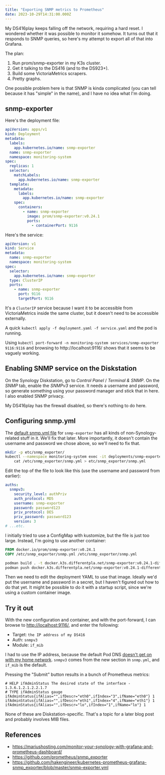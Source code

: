 ```yaml
---
title: "Exporting SNMP metrics to Prometheus"
date: 2023-10-29T14:31:00.000Z
---
```


My DS416play keeps falling off the network, requiring a hard reset. I wondered whether it was possible to monitor it
somehow. It turns out that it responds to SNMP queries, so here's my attempt to export all of that into Grafana.

The plan:
1. Run prom/snmp-exporter in my K3s cluster.
2. Get it talking to the DS416 (and to the DS923+).
3. Build some VictoriaMetrics scrapers.
4. Pretty graphs.

One possible problem here is that SNMP is kinda complicated (you can tell because it has "simple" in the name), and I
have no idea what I'm doing.

## snmp-exporter

Here's the deployment file:

```yaml
apiVersion: apps/v1
kind: Deployment
metadata:
  labels:
    app.kubernetes.io/name: snmp-exporter
  name: snmp-exporter
  namespace: monitoring-system
spec:
  replicas: 1
  selector:
    matchLabels:
      app.kubernetes.io/name: snmp-exporter
  template:
    metadata:
      labels:
        app.kubernetes.io/name: snmp-exporter
    spec:
      containers:
        - name: snmp-exporter
          image: prom/snmp-exporter:v0.24.1
          ports:
            - containerPort: 9116
```

Here's the service:

```yaml
apiVersion: v1
kind: Service
metadata:
  name: snmp-exporter
  namespace: monitoring-system
spec:
  selector:
    app.kubernetes.io/name: snmp-exporter
  type: ClusterIP
  ports:
    - name: snmp-exporter
      port: 9116
      targetPort: 9116
```

It's a `ClusterIP` service because I want it to be accessible from VictoriaMetrics inside the same cluster, but it
doesn't need to be accessible externally.

A quick `kubectl apply -f deployment.yaml -f service.yaml` and the pod is running.

Using `kubectl port-forward -n monitoring-system services/snmp-exporter 9116:9116` and browsing to http://localhost:9116/
shows that it seems to be vaguely working.

## Enabling SNMP service on the Diskstation

On the Synology Diskstation, go to _Control Panel_ / _Terminal & SNMP_. On the _SNMP_ tab, enable the _SNMPv3_ service.
It needs a username and password, so generate something using your password manager and stick that in here. I also
enabled SNMP privacy.

My DS416play has the firewall disabled, so there's nothing to do here.

## Configuring snmp.yml

The [default snmp.yml file](https://github.com/prometheus/snmp_exporter/blob/main/snmp.yml) for `snmp-exporter` has all
kinds of non-Synology-related stuff in it. We'll fix that later. More importantly, it doesn't contain the username and
password we chose above, so we'll need to fix that.

```sh
mkdir -p etc/snmp_exporter/
kubectl --namespace monitoring-system exec -it deployments/snmp-exporter -- \
    cat /etc/snmp_exporter/snmp.yml > etc/snmp_exporter/snmp.yml
```

Edit the top of the file to look like this (use the username and password from earlier):

```yaml
auths:
  snmpv3:
    security_level: authPriv
    auth_protocol: MD5
    username: snmp-exporter
    password: password123
    priv_protocol: DES
    priv_password: password123
    version: 3
# ...etc.
```

I initially tried to use a ConfigMap with kustomize, but the file is just too large. Instead, I'm going to use another
container:

```dockerfile
FROM docker.io/prom/snmp-exporter:v0.24.1
COPY /etc/snmp_exporter/snmp.yml /etc/snmp_exporter/snmp.yml
```

```sh
podman build . -t docker.k3s.differentpla.net/snmp-exporter:v0.24.1-differentpla-net
podman push docker.k3s.differentpla.net/snmp-exporter:v0.24.1-differentpla-net
```

Then we need to edit the deployment YAML to use that image. Ideally we'd put the username and password in a secret, but
I haven't figured out how to do that yet. It might be possible to do it with a startup script, since we're using a
custom container image.

## Try it out

With the new configuration and container, and with the port-forward, I can browse to <http://localhost:9116/>, and enter
the following:

- Target: `the IP address of my DS416`
- Auth: `snmpv3`
- Module: `if_mib`

I had to use the IP address, because the default Pod DNS [doesn't get on with my home
network](https://blog.differentpla.net/blog/2022/02/25/pod-dns-problems/). `snmpv3` comes from the new section in
`snmp.yml`, and `if_mib` is the default.

Pressing the "Submit" button results in a bunch of Prometheus metrics:

```
# HELP ifAdminStatus The desired state of the interface - 1.3.6.1.2.1.2.2.1.7
# TYPE ifAdminStatus gauge
ifAdminStatus{ifAlias="",ifDescr="eth0",ifIndex="3",ifName="eth0"} 1
ifAdminStatus{ifAlias="",ifDescr="eth1",ifIndex="4",ifName="eth1"} 1
ifAdminStatus{ifAlias="",ifDescr="lo",ifIndex="1",ifName="lo"} 1
```

None of these are Diskstation-specific. That's a topic for a later blog post and probably involves MIB files.

## References

- <https://mariushosting.com/monitor-your-synology-with-grafana-and-prometheus-dashboard/>
- <https://github.com/prometheus/snmp_exporter>
- <https://github.com/hakengineer/kubernetes-prometheus-grafana-snmp_exporter/blob/master/snmp-exporter.yml>
